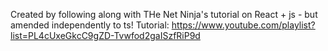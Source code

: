 Created by following along with THe Net Ninja's tutorial on React + js - but amended independently to ts!
Tutorial: https://www.youtube.com/playlist?list=PL4cUxeGkcC9gZD-Tvwfod2gaISzfRiP9d
